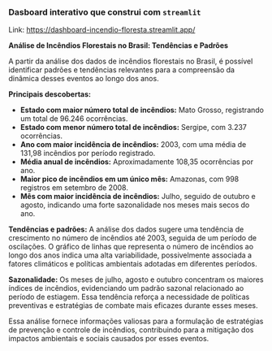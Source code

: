 ### Dasboard interativo que construi com `streamlit`
Link: https://dashboard-incendio-floresta.streamlit.app/

**Análise de Incêndios Florestais no Brasil: Tendências e Padrões**

A partir da análise dos dados de incêndios florestais no Brasil, é possível identificar padrões e tendências relevantes para a compreensão da dinâmica desses eventos ao longo dos anos.

**Principais descobertas:**

- **Estado com maior número total de incêndios:** Mato Grosso, registrando um total de 96.246 ocorrências.
- **Estado com menor número total de incêndios:** Sergipe, com 3.237 ocorrências.
- **Ano com maior incidência de incêndios:** 2003, com uma média de 131,98 incêndios por período registrado.
- **Média anual de incêndios:** Aproximadamente 108,35 ocorrências por ano.
- **Maior pico de incêndios em um único mês:** Amazonas, com 998 registros em setembro de 2008.
- **Mês com maior incidência de incêndios:** Julho, seguido de outubro e agosto, indicando uma forte sazonalidade nos meses mais secos do ano.

**Tendências e padrões:**
A análise dos dados sugere uma tendência de crescimento no número de incêndios até 2003, seguida de um período de oscilações. O gráfico de linhas que representa o número de incêndios ao longo dos anos indica uma alta variabilidade, possivelmente associada a fatores climáticos e políticas ambientais adotadas em diferentes períodos.

**Sazonalidade:**
Os meses de julho, agosto e outubro concentram os maiores índices de incêndios, evidenciando um padrão sazonal relacionado ao período de estiagem. Essa tendência reforça a necessidade de políticas preventivas e estratégias de combate mais eficazes durante esses meses.

Essa análise fornece informações valiosas para a formulação de estratégias de prevenção e controle de incêndios, contribuindo para a mitigação dos impactos ambientais e sociais causados por esses eventos.
